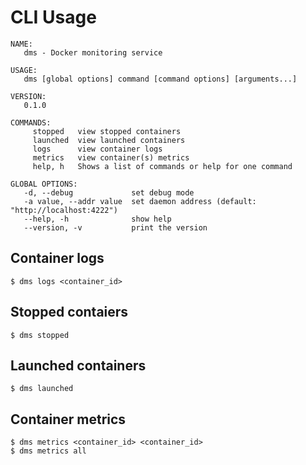 # CLI Usage
```
NAME:
   dms - Docker monitoring service

USAGE:
   dms [global options] command [command options] [arguments...]

VERSION:
   0.1.0

COMMANDS:
     stopped   view stopped containers
     launched  view launched containers
     logs      view container logs
     metrics   view container(s) metrics
     help, h   Shows a list of commands or help for one command

GLOBAL OPTIONS:
   -d, --debug             set debug mode
   -a value, --addr value  set daemon address (default: "http://localhost:4222")
   --help, -h              show help
   --version, -v           print the version
```
## Container logs
```
$ dms logs <container_id>
```
## Stopped contaiers
```
$ dms stopped
```
## Launched containers
```
$ dms launched
```
## Container metrics
```
$ dms metrics <container_id> <container_id>
$ dms metrics all
```
